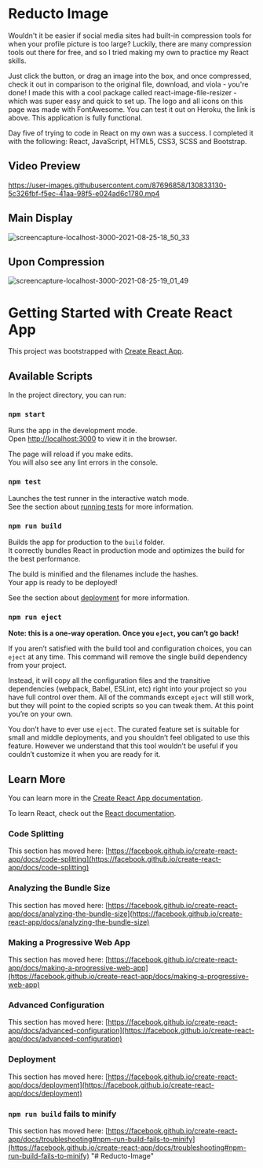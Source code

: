# Reducto Image
Wouldn't it be easier if social media sites had built-in compression tools for when your profile picture is too large? Luckily, there are many compression tools out there for free, and so I tried making my own to practice my React skills.

Just click the button, or drag an image into the box, and once compressed, check it out in comparison to the original file, download, and viola - you're done! I made this with a cool package called react-image-file-resizer - which was super easy and quick to set up. The logo and all icons on this page was made with FontAwesome. You can test it out on Heroku, the link is above. This application is fully functional. 

Day five of trying to code in React on my own was a success. I completed it with the following: React, JavaScript, HTML5, CSS3, SCSS and Bootstrap.

## Video Preview
https://user-images.githubusercontent.com/87696858/130833130-5c326fbf-f5ec-41aa-98f5-e024ad6c1780.mp4

## Main Display
![screencapture-localhost-3000-2021-08-25-18_50_33](https://user-images.githubusercontent.com/87696858/130832515-bac63c37-4795-4a25-8287-61d5435012d3.png)

## Upon Compression
![screencapture-localhost-3000-2021-08-25-19_01_49](https://user-images.githubusercontent.com/87696858/130834045-009f2d0b-de9c-4294-adbe-02a388cadfa5.png)

# Getting Started with Create React App

This project was bootstrapped with [Create React App](https://github.com/facebook/create-react-app).

## Available Scripts

In the project directory, you can run:

### `npm start`

Runs the app in the development mode.\
Open [http://localhost:3000](http://localhost:3000) to view it in the browser.

The page will reload if you make edits.\
You will also see any lint errors in the console.

### `npm test`

Launches the test runner in the interactive watch mode.\
See the section about [running tests](https://facebook.github.io/create-react-app/docs/running-tests) for more information.

### `npm run build`

Builds the app for production to the `build` folder.\
It correctly bundles React in production mode and optimizes the build for the best performance.

The build is minified and the filenames include the hashes.\
Your app is ready to be deployed!

See the section about [deployment](https://facebook.github.io/create-react-app/docs/deployment) for more information.

### `npm run eject`

**Note: this is a one-way operation. Once you `eject`, you can’t go back!**

If you aren’t satisfied with the build tool and configuration choices, you can `eject` at any time. This command will remove the single build dependency from your project.

Instead, it will copy all the configuration files and the transitive dependencies (webpack, Babel, ESLint, etc) right into your project so you have full control over them. All of the commands except `eject` will still work, but they will point to the copied scripts so you can tweak them. At this point you’re on your own.

You don’t have to ever use `eject`. The curated feature set is suitable for small and middle deployments, and you shouldn’t feel obligated to use this feature. However we understand that this tool wouldn’t be useful if you couldn’t customize it when you are ready for it.

## Learn More

You can learn more in the [Create React App documentation](https://facebook.github.io/create-react-app/docs/getting-started).

To learn React, check out the [React documentation](https://reactjs.org/).

### Code Splitting

This section has moved here: [https://facebook.github.io/create-react-app/docs/code-splitting](https://facebook.github.io/create-react-app/docs/code-splitting)

### Analyzing the Bundle Size

This section has moved here: [https://facebook.github.io/create-react-app/docs/analyzing-the-bundle-size](https://facebook.github.io/create-react-app/docs/analyzing-the-bundle-size)

### Making a Progressive Web App

This section has moved here: [https://facebook.github.io/create-react-app/docs/making-a-progressive-web-app](https://facebook.github.io/create-react-app/docs/making-a-progressive-web-app)

### Advanced Configuration

This section has moved here: [https://facebook.github.io/create-react-app/docs/advanced-configuration](https://facebook.github.io/create-react-app/docs/advanced-configuration)

### Deployment

This section has moved here: [https://facebook.github.io/create-react-app/docs/deployment](https://facebook.github.io/create-react-app/docs/deployment)

### `npm run build` fails to minify

This section has moved here: [https://facebook.github.io/create-react-app/docs/troubleshooting#npm-run-build-fails-to-minify](https://facebook.github.io/create-react-app/docs/troubleshooting#npm-run-build-fails-to-minify)
"# Reducto-Image" 
